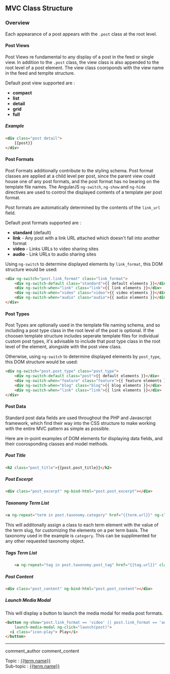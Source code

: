 
## MVC Class Structure

### Overview
Each appearance of a post appears with the `.post` class at the root level.

#### Post Views
Post Views re fundamental to any display of a post in the feed or single view. In addition to the `.post` class, the view class is also appended to the root level of a post element. The view class cooroponds with the view name in the feed and templte structure.

Default post view supported are : 

- __compact__ 
- __list__
- __detail__
- __grid__
- __full__

##### Example
``` html
<div class="post detail">
	{{post}}
</div>
```

#### Post Formats
Post Formats additionally contribute to the styling schema. Post format classes are applied at a child level per post, since the parent view could house one of any post formats, and the post format has no bearing on the template file names. The AngularJS `ng-switch`, `ng-show` and `ng-hide` directives are used to control the displayed contents of a template per post format.

Post formats are automatically determined by the contents of the `link_url` field.

Default post formats supported are :

- __standard__ (default)
- __link__ - Any post with a link URL attached which doesn't fall into another format
- __video__ - Links URLs to video sharing sites
- __audio__ - Link URLs to audio sharing sites

Using `ng-switch` to determine displayed elements by `link_format`, this DOM structure would be used:

```html
<div ng-switch="post.link_format" class="link_format">
	<div ng-switch-default class="standard">{{ default elements }}</div>
	<div ng-switch-when="link" class="link">{{ link elements }}</div>
	<div ng-switch-when="video" class="video">{{ video elements }}</div>
	<div ng-switch-when="audio" class="audio">{{ audio elements }}</div>
</div>
```


#### Post Types
Post Types are optionally used in the template file naming schema, and so including a post type class in the root level of the post is optional. If the choosen template structure includes seperate template files for individual custom post types, it's advisable to include that post type class in the root level of the element, alongside with the post view class.

Otherwise, using `ng-switch` to determine displayed elements by `post_type`, this DOM structure would be used:

```html
<div ng-switch="post.post_type" class="post_type">
	<div ng-switch-default class="post">{{ default elements }}</div>
	<div ng-switch-when="feature" class="feature">{{ feature elements }}</div>
	<div ng-switch-when="blog" class="blog">{{ blog elements }}</div>
	<div ng-switch-when="link" class="link">{{ link elements }}</div>
</div>
```


#### Post Data
Standard post data fields are used throughout the PHP and Javascript framework, which find their way into the CSS structure to make working with the entire MVC pattern as simple as possible.

Here are in-point examples of DOM elements for displaying data fields, and their coorosponding classes and model methods.


##### Post Title
``` html
<h2 class="post_title">{{post.post_title}}</h2>
```

##### Post Excerpt
``` html
<div class="post_excerpt" ng-bind-html="post.post_excerpt"></div>
```

##### Taxonomy Term List

``` html
<a ng-repeat="term in post.taxonomy.category" href="{{term.url}}" ng-class="term.slug" class="category">{{term.name}}</a>
```

This will additonally assign a class to each term element with the value of the term slug, for customizing the elements on a per term basis. The taxonomy used in the example is `category`. This can be supplimented for any other requested taxonomy object.

##### Tags Term List

``` html
	<a ng-repeat="tag in post.taxonomy.post_tag" href="{{tag.url}}" class="post_tag">{{tag.name}}</a>
```

##### Post Content

``` html
<div class="post_content" ng-bind-html="post.post_content"></div>
```


##### Launch Media Modal
This will display a button to launch the media modal for media post formats.

``` html
<button ng-show="post.link_format == 'video' || post.link_format == 'audio'"
	launch-media-modal ng-click="launch(post)">
  <i class="icon-play"> Play</i> 
</button>

```


------

comment_author
comment_content



<!-- TOPIC -->
  <span ng-hide="post.taxonomy.topic.length < 1">
    Topic :
    <span ng-repeat="term in post.taxonomy.topic">
      <a href="{{term.url}}" ng-hide="term.parent">{{term.name}}</a>
    </span>
    <br>
  </span>

  <!-- SUB-TOPIC -->
  <span ng-hide="post.taxonomy.topic.length < 2">
    Sub-topic :
    <span ng-repeat="term in post.taxonomy.topic">
      <a href="{{term.url}}" ng-show="term.parent">{{term.name}}</a>
    </span>
  </span>





